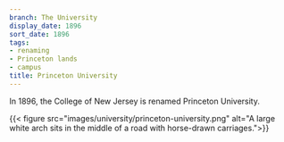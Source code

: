 ```yaml
---
branch: The University
display_date: 1896
sort_date: 1896
tags:
- renaming
- Princeton lands
- campus
title: Princeton University
---
```


In 1896, the College of New Jersey is renamed Princeton University.

{{< figure src="images/university/princeton-university.png" alt="A large white arch sits in the middle of a road with horse-drawn carriages.">}}
